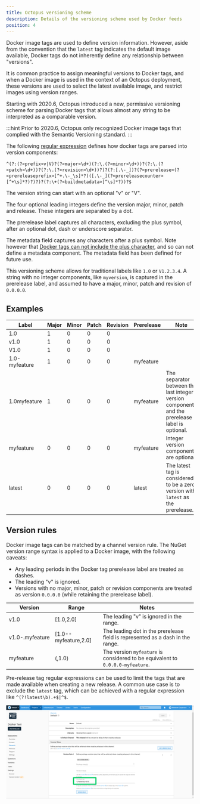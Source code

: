 ```yaml
---
title: Octopus versioning scheme
description: Details of the versioning scheme used by Docker feeds
position: 4
---
```


Docker image tags are used to define version information. However, aside from the convention that the `latest` tag indicates the default image available, Docker tags do not inherently define any relationship between "versions".

It is common practice to assign meaningful versions to Docker tags, and when a Docker image is used in the context of an Octopus deployment, these versions are used to select the latest available image, and restrict images using version ranges.

Starting with 2020.6, Octopus introduced a new, permissive versioning scheme for parsing Docker tags that allows almost any string to be interpreted as a comparable version. 

:::hint
Prior to 2020.6, Octopus only recognized Docker image tags that complied with the Semantic Versioning standard.
:::

The following [regular expression](https://g.octopushq.com/OctopusVersionRegex/) defines how docker tags are parsed into version components:

```
^(?:(?<prefix>v|V)?(?<major>\d+)(?:\.(?<minor>\d+))?(?:\.(?<patch>\d+))?(?:\.(?<revision>\d+))?)?(?:[.\-_])?(?<prerelease>(?<prereleaseprefix>[^+.\-_\s]*?)([.\-_](?<prereleasecounter>[^+\s]*?)?)?)?(?:\+(?<buildmetadata>[^\s]*?))?$
```

The version string can start with an optional "v" or "V".

The four optional leading integers define the version major, minor, patch and release. These integers are separated by a dot.

The prerelease label captures all characters, excluding the plus symbol, after an optional dot, dash or underscore separator.

The metadata field captures any characters after a plus symbol. Note however that [Docker tags can not include the plus character](https://g.octopushq.com/DockerTags), and so can not define a metadata component. The metadata field has been defined for future use.

This versioning scheme allows for traditional labels like `1.0` or `V1.2.3.4`. A string with no integer components, like `myversion`, is captured in the prerelease label, and assumed to have a major, minor, patch and revision of `0.0.0.0`.

## Examples

| Label   | Major  | Minor | Patch | Revision | Prerelease | Note |
|---|---|---|---|---|---|---|
| 1.0   | 1  | 0 | 0 | 0 |  |  |
| v1.0   | 1  | 0 | 0 | 0 |  |  |
| V1.0   | 1  | 0 | 0 | 0 |  |  |
| 1.0-myfeature   | 1  | 0 | 0 | 0 | myfeature | |
| 1.0myfeature   | 1  | 0 | 0 | 0 | myfeature | The separator between the last integer version component and the prerelease label is optional. |
| myfeature   | 0  | 0 | 0 | 0 | myfeature | Integer version components are optional. |
| latest | 0 | 0 | 0 | 0 | latest | The latest tag is considered to be a zero version with `latest` as the prerelease. |

## Version rules

Docker image tags can be matched by a channel version rule. The NuGet version range syntax is applied to a Docker image, with the following caveats:

* Any leading periods in the Docker tag prerelease label are treated as dashes.
* The leading "v" is ignored.
* Versions with no major, minor, patch or revision components are treated as version `0.0.0.0` (while retaining the prerelease label).

| Version   | Range  | Notes |
|---|---|---|
| v1.0 | [1.0,2.0] | The leading "v" is ignored in the range. |
| v1.0-.myfeature | [1.0--myfeature,2.0] | The leading dot in the prerelease field is represented as a dash in the range. |
| myfeature | (,1.0) | The version `myfeature` is considered to be equivalent to `0.0.0.0-myfeature`. |

Pre-release tag regular expressions can be used to limit the tags that are made available when creating a new release. A common use case is to exclude the `latest` tag, which can be achieved with a regular expression like `^(?!latest\b).+$|^$`.

![](channel-rule.png "width=500")
